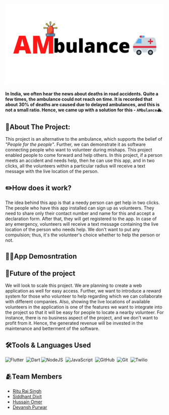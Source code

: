 ![AM](https://github.com/MesoHacks-TooLazyTooSlow/.github/blob/main/images/AM.png)

#### In India, we often hear the news about deaths in road accidents. Quite a few times, the ambulance could not reach on time. It is recorded that about 30% of deaths are caused due to delayed ambulances, and this is not a small ratio. Hence, we came up with a solution for this - `AMbulance🚑`.

## 🏥About The Project:
 This project is an alternative to the ambulance, which supports the belief of *"People for the people"*. Further, we can demonstrate it as software connecting people who want to volunteer during mishaps. This project enabled people to come forward and help others. In this project, if a person meets an accident and needs help, then he can use this app, and in two clicks, all the volunteers within a particular radius will receive a text message with the live location of the person. 


## ✏️How does it work?
The idea behind this app is that a needy person can get help in two clicks. The people who have this app installed can sign up as volunteers. They need to share only their contact number and name for this and accept a declaration form. After that, they will get registered to the app. 
In case of any emergency, volunteers will receive a text message containing the live location of the person who needs help. We don't want to put any compulsion; thus, it's the volunteer's choice whether to help the person or not.



## 🧑‍🔬App Demosntration




## 🔭Future of the project
We will look to scale this project. We are planning to create a web application as well for easy access. Further, we want to introduce a reward system for those who volunteer to help regarding which we can collaborate with different companies.
Also, showing the live locations of available volunteers in the application is one of the features we want to integrate into the project so that it will be easy for people to locate a nearby volunteer. 
For instance, there is no business aspect of the project, and we don't want to profit from it. Hence, the generated revenue will be invested in the maintenance and betterment of the software. 


## 🛠️Tools & Languages Used
![Flutter](https://img.shields.io/badge/Flutter-%2302569B.svg?style=for-the-badge&logo=Flutter&logoColor=white)&nbsp;
![Dart](https://img.shields.io/badge/dart-%230175C2.svg?style=for-the-badge&logo=dart&logoColor=white)
![NodeJS](https://img.shields.io/badge/node.js-6DA55F?style=for-the-badge&logo=node.js&logoColor=white)&nbsp;
![JavaScript](https://img.shields.io/badge/javascript-%23323330.svg?style=for-the-badge&logo=javascript&logoColor=%23F7DF1E)&nbsp;
![GitHub](https://img.shields.io/badge/github-%23121011.svg?style=for-the-badge&logo=github&logoColor=white)&nbsp;
![Git](https://img.shields.io/badge/git-%23F05033.svg?style=for-the-badge&logo=git&logoColor=white)&nbsp;
![Twilio](https://img.shields.io/badge/Twilio-F22F46?style=for-the-badge&logo=Twilio&logoColor=white)&nbsp;




## 🫂Team Members
- [Ritu Raj Singh](https://github.com/rrsingh11) <!--[![Linkedin](https://i.stack.imgur.com/gVE0j.png)](https://www.linkedin.com/in/ritu-raj-singh/)-->
- [Siddhant Dixit](https://github.com/siddhantdixit) 
- [Hussain Omer](https://github.com/hussaino03) 
- [Devansh Purwar](https://github.com/devansh-purwar) 
